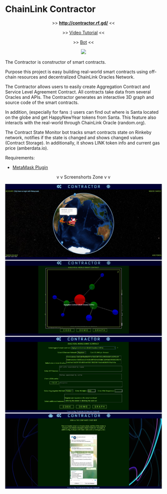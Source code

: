 # ChainLink Contractor

<p align="center">>> <a href = "http://contractor.rf.gd/"><b>http://contractor.rf.gd/</b></a> <<</p>
<p align="center">>> <a href = "https://vimeo.com/369277598">Video Tutorial</a> <<</p>
<p align="center">>> <a href = "https://t.me/contractstatebot">Bot</a> <<</p>

<p align="center"><img src="https://img.shields.io/badge/STATUS-ONLINE-gsuccess"/></p>
<!-- <p align="center"><img src="https://img.shields.io/badge/STATUS-DEVELOPMENT-green"/></p>-->

The Contractor is constructor of smart contracts.

Purpose this project is easy building real-world smart contracts using off-chain resources and decentralized ChainLink Oracles Network.

The Contractor allows users to easily create Aggregation Contract and Service Level Agreement Contract. All contracts take data from several Oracles and APIs. The Contractor generates an interactive 3D graph and source code of the smart contracts.

In addition, (especially for fans :) users can find out where is Santa located on the globe and get HappyNewYear tokens from Santa. This feature also interacts with the real-world through ChainLink Oracle (random.org).

The Contract State Monitor bot tracks smart contracts state on Rinkeby network, notifies if the state is changed and shows changed values (Contract Storage). In additionally, it shows LINK token info and current gas price (amberdata.io).

Requirements:
* <a href = "https://chrome.google.com/webstore/detail/metamask/nkbihfbeogaeaoehlefnkodbefgpgknn">MetaMask Plugin</a>



<p align="center">v v  Screenshorts Zone  v v</p>

![ScreenShort](https://raw.githubusercontent.com/alekcangp/ChainLinkContractor/master/img/1.jpg)
![ScreenShort](https://raw.githubusercontent.com/alekcangp/ChainLinkContractor/master/img/2.jpg)
![ScreenShort](https://raw.githubusercontent.com/alekcangp/ChainLinkContractor/master/img/3.jpg)
![ScreenShort](https://raw.githubusercontent.com/alekcangp/ChainLinkContractor/master/img/4.jpg)



